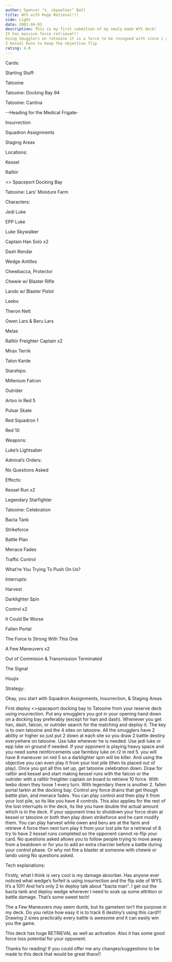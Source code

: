 ```yaml
---
author: Spencer "s_ skywalker" Ball
title: WYS with Huge Retieval!!!
side: Light
date: 2001-04-03
description: This is my first submition of my newly made WYS deck! 
It has massive force retrieval!!
Using Smugglers on tatooine it is a force to be recogned with since i get to draw 2 battle detiny in every battle at least!
2 Kessel Runs to keep the objective flip
rating: 4.0
---
```

Cards: 

Starting Stuff:

Tatooine
Tatooine: Docking Bay 94
Tatooine: Cantina
--Heading for the Medical Frigate-
Insurrection
Squadron Assignments
Staging Areas


Locations:

Kessel
Ralltiir
<> Spaceport Docking Bay
Tatooine: Lars’ Moisture Farm


Characters:

Jedi Luke
EPP Luke
Luke Skywalker
Captain Han Solo x2
Dash Rendar
Wedge Antilles
Chewbacca, Protector
Chewie w/ Blaster Rifle
Lando w/ Blaster Pistol
Leebo
Theron Nett
Owen Lars & Beru Lars
Melas
Ralltiir Freighter Captain x2
Mirax Terrik
Talon Karde


Starships:

Millenium Falcon
Outrider
Artoo in Red 5
Pulsar Skate
Red Squadron 1
Red 10


Weapons:

Luke’s Lightsaber


Admiral’s Orders:

No Questions Asked


Effects:

Kessel Run x2
Legendary Starfighter 
Tatooine: Celebration
Bacta Tank
Strikeforce
Battle Plan
Menace Fades
Traffic Control
What’re You Trying To Push On Us?


Interrupts:

Harvest
Darklighter Spin
Control x2
It Could Be Worse
Fallen Portal
The Force Is Strong With This One
A Few Maneuvers x2
Out of Commision & Transmission Terminated
The Signal
Houjix


Strategy: 

Okay, you start with Squadron Assignments, Insurrection, & Staging Areas.
First deploy <>spaceport docking bay to Tatooine from your reserve deck using insurrection. Put any smugglers you got in your opening hand down on a docking bay preferably (except for han and dash). Whenever you get han, dash, falcon, or outrider search for the matching and deploy it. The key is to own tatooine and the 4 sites on tatooine. All the smugglers have 2 abiltiy or higher so just put 2 down at each site so you draw 2 battle destiny everywhere on tatooine. Use luke wherever he is needed. Use jedi luke or epp luke on ground if needed. If your opponent is playing heavy space and you need some reinforcements use farmboy luke on r2 in red 5. you will have 8 maneuver on red 5 so a darklighter spin will be killer. And using the objective you can even play it from your lost pile (then its placed out of play). Once you got all this set up, get tatooine celebration down. Draw for ralltiir and kessel and start making kessel runs with the falcon or the outrider with a ralltiir freighter captain on board to retrieve 10 force. With leebo down they loose 1 every turn. With legendary there is another 2. fallen portal tarkin at the docking bay. Control any force drains that get though battle plan, and menace fades. You can play control and then play it from your lost pile, so its like you have 4 controls. This also applies for the rest of the lost interrupts in the deck, its like you have double the actual amount which is in the deck. If your opponent tries to shutdown your force drain at kessel or tatooine or both then play down strikeforce and he cant modify them. You can play harvest while owen and beru are at the farm and retrieve 4 force then next turn play it from your lost pile for a retrieval of 8. try to have 2 kessel runs completed so the opponent cannot re-flip your card. No questions asked allows you to follow people trying to move away from a beatdown or for you to add an extra charcter before a battle during your control phase. Or why not fire a blaster at someone with chewie or lando using No questions asked. 

Tech explanations:

Firstly, what I think is very cool is my damage absorber. Has anyone ever noticed what wedge’s forfeit is using insurrection and the flip side of WYS. It’s a 10!!! And he’s only 2 to deploy talk about "bacta man". I get out the bacta tank and deploy wedge wherever I need to soak up some attrition or battle damage. That’s some sweet tech!

The a Few Maneuvers may seem dumb, but its gametext isn’t the purpose in my deck. Do you relize how easy it is to track 6 destiny’s using this card!!! Drawing 2 sixes practically every battle is awesome and it can easily win you the game.

This deck has huge RETRIEVAL as well as activation. Also it has some good force loss potential for your opponent.

Thanks for reading! If you could offer me any changes/suggestions to be made to this deck that would be great thanx!!

